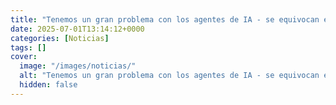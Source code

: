 ```yaml
---
title: "Tenemos un gran problema con los agentes de IA - se equivocan el 70% de las veces"
date: 2025-07-01T13:14:12+0000
categories: [Noticias]
tags: []
cover:
  image: "/images/noticias/"
  alt: "Tenemos un gran problema con los agentes de IA - se equivocan el 70% de las veces"
  hidden: false
---
```



